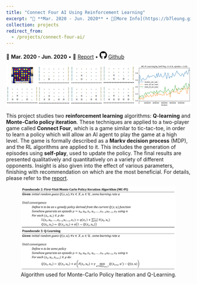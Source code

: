 ```yaml
---
title: "Connect Four AI Using Reinforcement Learning"
excerpt: "📅 **Mar. 2020 - Jun. 2020** • 🔎[More Info](https://b7leung.github.io/projects/connect-four-ai/) • 📄 [Report](https://b7leung.github.io/files/Connect%20Four.pdf) <br/> AI that learns to play Connect Four, with reinforcement learning (Q-Learning & Monte-Carlo policy iteration). <br/><img src='/images/connect_four_Main_Picture.jpg'>"
collection: projects
redirect_from: 
  - /projects/connect-four-ai/
---
```


📅 **Mar. 2020 - Jun. 2020** • 📄 [Report](https://b7leung.github.io/files/Connect%20Four.pdf) • <img src="/images/github_icon.png" width="20" height="20"> [Github](https://github.com/b7leung/Reinforcement-Learning-Connect-Four)

<img src='/images/connect_four_Main_Picture.jpg'>

This project studies two **reinforcement learning** algorithms: **Q-learning** and **Monte-Carlo policy iteration**. These techniques are applied to a two-player game called **Connect Four**, which is a game similar to tic-tac-toe, in order to learn a policy which will allow an AI agent to play the game at a high level. The game is formally described as a **Markv decision process** (MDP), and the RL algorithms are applied to it. This includes the generation of episodes using **self-play**, used to update the policy. The final results are presented qualitatively and quantitatively on a variety of different opponents. Insight is also given into the effect of various parameters, finishing with recommendation on which are the most beneficial. For details, please refer to the [report](https://b7leung.github.io/files/Connect%20Four.pdf).

<figure>
  <img src="/images/mcpi_qlearning.png" >
  <figcaption>Algorithm used for Monte-Carlo Policy Iteration and Q-Learning.</figcaption>
</figure>